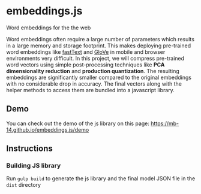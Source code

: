 # embeddings.js

Word embeddings for the the web

Word embeddings often require a large number of parameters which results in a large memory and storage footprint.
This makes deploying pre-trained word embeddings like [fastText](https://fasttext.cc/) and [GloVe](https://nlp.stanford.edu/projects/glove/) in mobile and browser environments very difficult. In this project,
we will compress pre-trained word vectors using simple post-processing techniques like **PCA dimensionality reduction** and **production quantization**.
The resulting embeddings are significantly smaller compared to the original embeddings with no considerable drop in accuracy. The final vectors along with the helper methods to access them are bundled into a javascript library.

## Demo
You can check out the demo of the js library on this page: https://mb-14.github.io/embeddings.js/demo
## Instructions

### 
### Building JS library
Run `gulp build` to generate the js library and the final model JSON file in the `dist` directory

